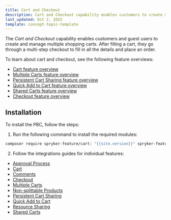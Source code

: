 ```yaml
---
title: Cart and Checkout
description: Cart and Checkout capability enables customers to create multiple carts and check out with ease.
last_updated: Oct 2, 2022
template: concept-topic-template
---
```


The *Cart and Checkout* capability enables customers and guest users to create and manage multiple shopping carts. After filling a cart, they go through a multi-step checkout to fill in all the details and place an order.

To learn about cart and checkout, see the following feature overviews:

* [Cart feature overview](/docs/pbc/all/cart-and-checkout/cart-feature-overview/cart-feature-overview.html)
* [Multiple Carts feature overview](/docs/pbc/all/cart-and-checkout/multiple-carts-feature-overview.html)
* [Persistent Cart Sharing feature overview](/docs/pbc/all/cart-and-checkout/persistent-cart-sharing-feature-overview.html)
* [Quick Add to Cart feature overview](/docs/pbc/all/cart-and-checkout/quick-add-to-cart-feature-overview.html)
* [Shared Carts feature overview](/docs/pbc/all/cart-and-checkout/shared-carts-feature-overview.html)
* [Checkout feature overview](/docs/pbc/all/cart-and-checkout/checkout-feature-overview/checkout-feature-overview.html)

## Installation

To install the PBC, follow the steps:

1. Run the following command to install the required modules:

```bash
composer require spryker-feature/cart: "{{site.version}}" spryker-feature/order-threshold: "{{site.version}}" spryker-feature/quick-add-to-cart: "{{site.version}}" spryker-feature/resource-sharing: "{{site.version}}" spryker-feature/shared-carts: "{{site.version}}" --update-with-dependencies
```

2. Follow the integrations guides for individual features:

* [Approval Process](/docs/pbc/all/cart-and-checkout/approval-process-feature-overview.html#related-developer-articles)
* [Cart](/docs/pbc/all/cart-and-checkout/cart-feature-overview/cart-feature-overview.html)
* [Comments](/docs/pbc/all/cart-and-checkout/comments-feature-overview.html#related-developer-articles)
* [Checkout](/docs/pbc/all/cart-and-checkout/checkout-feature-overview/checkout-feature-overview.html#related-developer-articles)
* [Multiple Carts](/docs/pbc/all/cart-and-checkout/multiple-carts-feature-overview.html#related-developer-articles)
* [Non-splittable Products](/docs/pbc/all/cart-and-checkout/non-splittable-products-feature-overview.html#related-developer-articles)
* [Persistent Cart Sharing](/docs/pbc/all/cart-and-checkout/non-splittable-products-feature-overview.html#related-developer-articles)
* [Quick Add to Cart](/docs/pbc/all/cart-and-checkout/quick-add-to-cart-feature-overview.html#related-developer-articles)
* [Resource Sharing](/docs/pbc/all/cart-and-checkout/resource-sharing-feature-overview.html#related-developer-articles)
* [Shared Carts](/docs/pbc/all/cart-and-checkout/shared-carts-feature-overview.html#related-developer-articles) 
